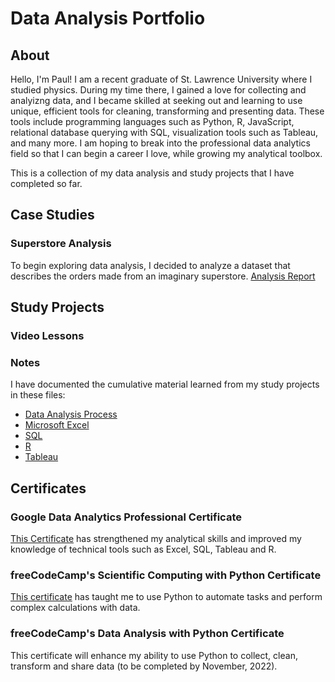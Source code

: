 # Data Analysis Portfolio

## About
Hello, I'm Paul! I am a recent graduate of St. Lawrence University where I studied physics. During my time there, I gained a love for collecting and analyizng data, and I became skilled at seeking out and learning to use unique, efficient tools for cleaning, transforming and presenting data. These tools include programming languages such as Python, R, JavaScript, relational database querying with SQL, visualization tools such as Tableau, and many more. I am hoping to break into the professional data analytics field so that I can begin a career I love, while growing my analytical toolbox.

This is a collection of my data analysis and study projects that I have completed so far.

## Case Studies
### Superstore Analysis
To begin exploring data analysis, I decided to analyze a dataset that describes the orders made from an imaginary superstore. 
[Analysis Report](Superstore/superstore_analysis_report.md)
## Study Projects
### Video Lessons
### Notes
I have documented the cumulative material learned from my study projects in these files:
- [Data Analysis Process](Study_Projects/data_analysis_process.md)
- [Microsoft Excel](Study_Projects/Microsoft_Excel.md)
- [SQL](Study_Projects/SQL.md)
- [R](Study_Projects/R.md)
- [Tableau](Study_Projects/Tableau.md)
## Certificates
### Google Data Analytics Professional Certificate
[This Certificate](https://www.coursera.org/account/accomplishments/professional-cert/2MVH7V5QJUWG) has strengthened my analytical skills and improved my knowledge of technical tools such as Excel, SQL, Tableau and R.
### freeCodeCamp's Scientific Computing with Python Certificate
[This certificate](https://www.freecodecamp.org/certification/fccee756160-99cc-44d4-9a22-09cb8243fb5d/scientific-computing-with-python-v7) has taught me to use Python to automate tasks and perform complex calculations with data.
### freeCodeCamp's Data Analysis with Python Certificate
This certificate will enhance my ability to use Python to collect, clean, transform and share data (to be completed by November, 2022).



